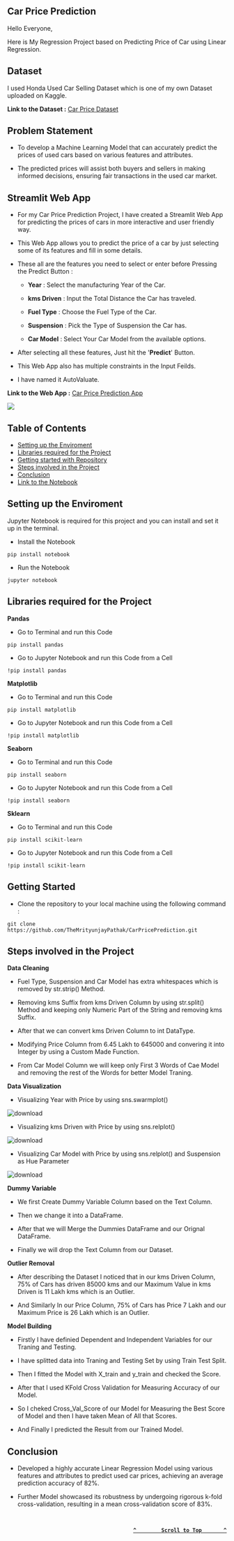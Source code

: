 ## Car Price Prediction

Hello Everyone,

Here is My Regression Project based on Predicting Price of Car using Linear Regression.

## Dataset

I used Honda Used Car Selling Dataset which is one of my own Dataset uploaded on Kaggle.

**Link to the Dataset :** [Car Price Dataset](https://www.kaggle.com/datasets/themrityunjaypathak/honda-car-selling)

## Problem Statement

- To develop a Machine Learning Model that can accurately predict the prices of used cars based on various features and attributes.
  
- The predicted prices will assist both buyers and sellers in making informed decisions, ensuring fair transactions in the used car market.

## Streamlit Web App

- For my Car Price Prediction Project, I have created a Streamlit Web App for predicting the prices of cars in more interactive and user friendly way.

- This Web App allows you to predict the price of a car by just selecting some of its features and fill in some details.

- These all are the features you need to select or enter before Pressing the Predict Button :

  - **Year** : Select the manufacturing Year of the Car.
    
  - **kms Driven** : Input the Total Distance the Car has traveled.
    
  - **Fuel Type** : Choose the Fuel Type of the Car.
    
  - **Suspension** : Pick the Type of Suspension the Car has.
    
  - **Car Model** : Select Your Car Model from the available options.

- After selecting all these features, Just hit the '**Predict**' Button.

- This Web App also has multiple constraints in the Input Feilds.

- I have named it AutoValuate.

**Link to the Web App :** [Car Price Prediction App](https://car-price-prediction-using-lr.streamlit.app/)

<a href="https://car-price-prediction-using-lr.streamlit.app/"><img src="https://github.com/TheMrityunjayPathak/CarPricePrediction/assets/123563634/9c4ed16e-6741-48db-88ed-778c212ac380"/></a>

## Table of Contents

- [Setting up the Enviroment](#setting-up-the-enviroment)
- [Libraries required for the Project](#libraries-required-for-the-project)
- [Getting started with Repository](#getting-started)
- [Steps involved in the Project](#steps-involved-in-the-project)
- [Conclusion](#conclusion)
- [Link to the Notebook](#link-to-the-notebook)

## Setting up the Enviroment

Jupyter Notebook is required for this project and you can install and set it up in the terminal.

- Install the Notebook
```
pip install notebook
```

- Run the Notebook
```
jupyter notebook
```

## Libraries required for the Project

**Pandas**

- Go to Terminal and run this Code
```
pip install pandas
```

- Go to Jupyter Notebook and run this Code from a Cell
```
!pip install pandas
```

**Matplotlib**

- Go to Terminal and run this Code
```
pip install matplotlib
```

- Go to Jupyter Notebook and run this Code from a Cell
```
!pip install matplotlib
```

**Seaborn**

- Go to Terminal and run this Code
```
pip install seaborn
```

- Go to Jupyter Notebook and run this Code from a Cell
```
!pip install seaborn
```

**Sklearn**

- Go to Terminal and run this Code
```
pip install scikit-learn
```

- Go to Jupyter Notebook and run this Code from a Cell
```
!pip install scikit-learn
```

## Getting Started

- Clone the repository to your local machine using the following command :
```
git clone https://github.com/TheMrityunjayPathak/CarPricePrediction.git
```

## Steps involved in the Project

**Data Cleaning**

- Fuel Type, Suspension and Car Model has extra whitespaces which is removed by str.strip() Method.

- Removing kms Suffix from kms Driven Column by using str.split() Method and keeping only Numeric Part of the String and removing kms Suffix.

- After that we can convert kms Driven Column to int DataType.

- Modifying Price Column from 6.45 Lakh to 645000 and convering it into Integer by using a Custom Made Function.

- From Car Model Column we will keep only First 3 Words of Cae Model and removing the rest of the Words for better Model Traning.

**Data Visualization**

- Visualizing Year with Price by using sns.swarmplot()

![download](https://github.com/TheMrityunjayPathak/CarPricePrediction/assets/123563634/5e23ec76-ebe0-4f42-9d72-24b881eceeff)

- Visualizing kms Driven with Price by using sns.relplot()

![download](https://github.com/TheMrityunjayPathak/CarPricePrediction/assets/123563634/3d7c4b1f-a2b3-47c7-8e0d-86c49aa80313)

- Visualizing Car Model with Price by using sns.relplot() and Suspension as Hue Parameter

![download](https://github.com/TheMrityunjayPathak/CarPricePrediction/assets/123563634/c5faa6d5-46ed-4995-82fe-ec042beca0e4)

**Dummy Variable**

- We first Create Dummy Variable Column based on the Text Column.

- Then we change it into a DataFrame.

- After that we will Merge the Dummies DataFrame and our Orignal DataFrame.

- Finally we will drop the Text Column from our Dataset.

**Outlier Removal**

- After describing the Dataset I noticed that in our kms Driven Column, 75% of Cars has driven 85000 kms and our Maximum Value in kms Driven is 11 Lakh kms which is an Outlier.
  
- And Similarly In our Price Column, 75% of Cars has Price 7 Lakh and our Maximum Price is 26 Lakh which is an Outlier.

**Model Building**

- Firstly I have definied Dependent and Independent Variables for our Traning and Testing.

- I have splitted data into Traning and Testing Set by using Train Test Split.

- Then I fitted the Model with X_train and y_train and checked the Score.

- After that I used KFold Cross Validation for Measuring Accuracy of our Model.

- So I cheked Cross_Val_Score of our Model for Measuring the Best Score of Model and then I have taken Mean of All that Scores.

- And Finally I predicted the Result from our Trained Model.

## Conclusion

- Developed a highly accurate Linear Regression Model using various features and attributes to predict used car prices, achieving an average prediction accuracy of 82%.

- Further Model showcased its robustness by undergoing rigorous k-fold cross-validation, resulting in a mean cross-validation score of 83%.

<br>

<div align='right'>
  
**[`^        Scroll to Top       ^`](#car-price-prediction)**

</div>
